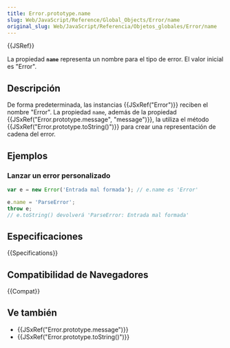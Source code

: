```yaml
---
title: Error.prototype.name
slug: Web/JavaScript/Reference/Global_Objects/Error/name
original_slug: Web/JavaScript/Referencia/Objetos_globales/Error/name
---
```


{{JSRef}}

La propiedad **`name`** representa un nombre para el tipo de error. El valor inicial es "Error".

## Descripción

De forma predeterminada, las instancias {{JSxRef("Error")}} reciben el nombre "Error". La propiedad `name`, además de la propiedad {{JSxRef("Error.prototype.message", "message")}}, la utiliza el método {{JSxRef("Error.prototype.toString()")}} para crear una representación de cadena del error.

## Ejemplos

### Lanzar un error personalizado

```js
var e = new Error('Entrada mal formada'); // e.name es 'Error'

e.name = 'ParseError';
throw e;
// e.toString() devolverá 'ParseError: Entrada mal formada'
```

## Especificaciones

{{Specifications}}

## Compatibilidad de Navegadores

{{Compat}}

## Ve también

- {{JSxRef("Error.prototype.message")}}
- {{JSxRef("Error.prototype.toString()")}}
